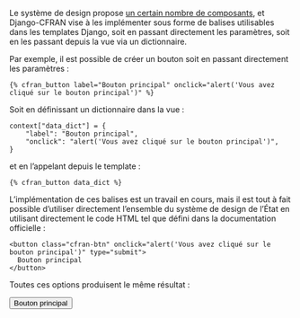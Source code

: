Le système de design propose [un certain nombre de composants](https://www.systeme-de-design.gouv.fr/elements-d-interface/composants), et Django-CFRAN vise à les implémenter sous forme de balises utilisables dans les templates Django, soit en passant directement les paramètres, soit en les passant depuis la vue via un dictionnaire.

Par exemple, il est possible de créer un bouton soit en passant directement les paramètres :

```{.django}
{% cfran_button label="Bouton principal" onclick="alert('Vous avez cliqué sur le bouton principal')" %}
```

Soit en définissant un dictionnaire dans la vue :

```{ .python }
context["data_dict"] = {
    "label": "Bouton principal",
    "onclick": "alert('Vous avez cliqué sur le bouton principal')",
}
```

et en l’appelant depuis le template :

```{.django}
{% cfran_button data_dict %}
```

L’implémentation de ces balises est un travail en cours, mais il est tout à fait possible d’utiliser directement l’ensemble du système de design de l’État en utilisant directement le code HTML tel que défini dans la documentation officielle :

```{.html}
<button class="cfran-btn" onclick="alert('Vous avez cliqué sur le bouton principal')" type="submit">
  Bouton principal
</button>
```

Toutes ces options produisent le même résultat :

<button class="cfran-btn" onclick="alert('Vous avez cliqué sur le bouton principal')" type="submit">
  Bouton principal
</button>
